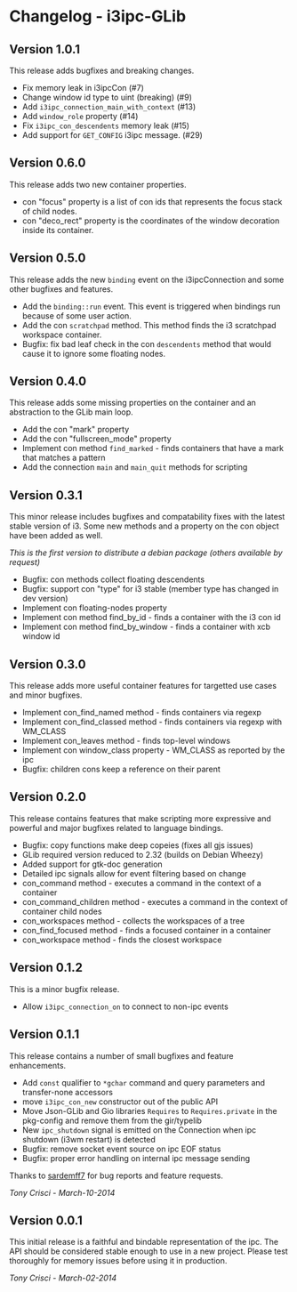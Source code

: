 # Changelog - i3ipc-GLib

## Version 1.0.1

This release adds bugfixes and breaking changes.

* Fix memory leak in i3ipcCon (#7)
* Change window id type to uint (breaking) (#9)
* Add `i3ipc_connection_main_with_context` (#13)
* Add `window_role` property (#14)
* Fix `i3ipc_con_descendents` memory leak (#15)
* Add support for `GET_CONFIG` i3ipc message. (#29)

## Version 0.6.0

This release adds two new container properties.

* con "focus" property is a list of con ids that represents the focus stack of child nodes.
* con "deco_rect" property is the coordinates of the window decoration inside its container.

## Version 0.5.0

This release adds the new `binding` event on the i3ipcConnection and some other bugfixes and features.

* Add the `binding::run` event. This event is triggered when bindings run because of some user action.
* Add the con `scratchpad` method. This method finds the i3 scratchpad workspace container.
* Bugfix: fix bad leaf check in the con `descendents` method that would cause it to ignore some floating nodes.

## Version 0.4.0

This release adds some missing properties on the container and an abstraction to the GLib main loop.

* Add the con "mark" property
* Add the con "fullscreen_mode" property
* Implement con method `find_marked` - finds containers that have a mark that matches a pattern
* Add the connection `main` and `main_quit` methods for scripting

## Version 0.3.1

This minor release includes bugfixes and compatability fixes with the latest stable version of i3. Some new methods and a property on the con object have been added as well.

*This is the first version to distribute a debian package (others available by request)*

* Bugfix: con methods collect floating descendents
* Bugfix: support con "type" for i3 stable (member type has changed in dev version)
* Implement con floating-nodes property
* Implement con method find_by_id - finds a container with the i3 con id
* Implement con method find_by_window - finds a container with xcb window id

## Version 0.3.0

This release adds more useful container features for targetted use cases and minor bugfixes.

* Implement con_find_named method - finds containers via regexp
* Implement con_find_classed method - finds containers via regexp with WM_CLASS
* Implement con_leaves method - finds top-level windows
* Implement con window_class property - WM_CLASS as reported by the ipc
* Bugfix: children cons keep a reference on their parent

## Version 0.2.0

This release contains features that make scripting more expressive and powerful and major bugfixes related to language bindings.

* Bugfix: copy functions make deep copeies (fixes all gjs issues)
* GLib required version reduced to 2.32 (builds on Debian Wheezy)
* Added support for gtk-doc generation
* Detailed ipc signals allow for event filtering based on change
* con_command method - executes a command in the context of a container
* con_command_children method - executes a command in the context of container child nodes
* con_workspaces method - collects the workspaces of a tree
* con_find_focused method - finds a focused container in a container
* con_workspace method - finds the closest workspace

## Version 0.1.2

This is a minor bugfix release.

* Allow `i3ipc_connection_on` to connect to non-ipc events

## Version 0.1.1

This release contains a number of small bugfixes and feature enhancements.

* Add `const` qualifier to `*gchar` command and query parameters and transfer-none accessors
* move `i3ipc_con_new` constructor out of the public API
* Move Json-GLib and Gio libraries `Requires` to `Requires.private` in the pkg-config and remove them from the gir/typelib
* New `ipc_shutdown` signal is emitted on the Connection when ipc shutdown (i3wm restart) is detected
* Bugfix: remove socket event source on ipc EOF status
* Bugfix: proper error handling on internal ipc message sending

Thanks to [sardemff7](https://github.com/sardemff7) for bug reports and feature requests.

*Tony Crisci - March-10-2014*

## Version 0.0.1

This initial release is a faithful and bindable representation of the ipc. The API should be considered stable enough to use in a new project. Please test thoroughly for memory issues before using it in production.

*Tony Crisci - March-02-2014*
